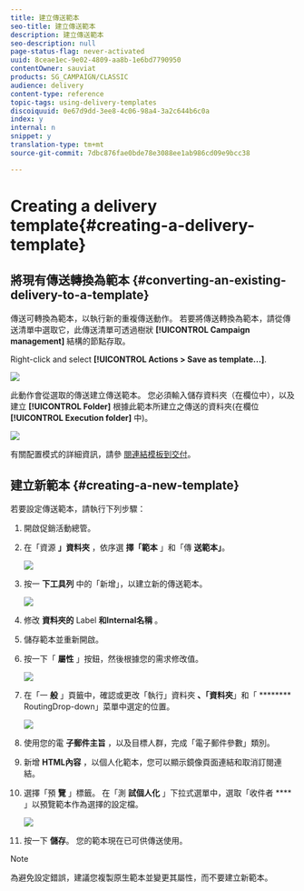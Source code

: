 ```yaml
---
title: 建立傳送範本
seo-title: 建立傳送範本
description: 建立傳送範本
seo-description: null
page-status-flag: never-activated
uuid: 8ceae1ec-9e02-4809-aa8b-1e6bd7790950
contentOwner: sauviat
products: SG_CAMPAIGN/CLASSIC
audience: delivery
content-type: reference
topic-tags: using-delivery-templates
discoiquuid: 0e67d9dd-3ee8-4c06-98a4-3a2c644b6c0a
index: y
internal: n
snippet: y
translation-type: tm+mt
source-git-commit: 7dbc876fae0bde78e3088ee1ab986cd09e9bcc38

---
```



# Creating a delivery template{#creating-a-delivery-template}

## 將現有傳送轉換為範本 {#converting-an-existing-delivery-to-a-template}

傳送可轉換為範本，以執行新的重複傳送動作。 若要將傳送轉換為範本，請從傳送清單中選取它，此傳送清單可透過樹狀 **[!UICONTROL Campaign management]** 結構的節點存取。

Right-click and select **[!UICONTROL Actions > Save as template...]**.

![](assets/s_ncs_user_campaign_save_as_scenario.png)

此動作會從選取的傳送建立傳送範本。 您必須輸入儲存資料夾（在欄位中），以及建立 **[!UICONTROL Folder]** 根據此範本所建立之傳送的資料夾(在欄位 **[!UICONTROL Execution folder]** 中)。

![](assets/s_ncs_user_campaign_save_as_scenario_a.png)

有關配置模式的詳細資訊，請參 [閱連結模板到交付](../../delivery/using/creating-a-delivery-from-a-template.md#linking-the-template-to-a-delivery)。

## 建立新範本 {#creating-a-new-template}

若要設定傳送範本，請執行下列步驟：

1. 開啟促銷活動總管。
1. 在「資源 **」資料夾** ，依序選 **擇「範本** 」和「傳 **送範本」**。

   ![](assets/delivery_template_1.png)

1. 按一 **下工具列** 中的「新增」，以建立新的傳送範本。

   ![](assets/delivery_template_2.png)

1. 修改 **資料夾的** Label **和Internal名稱** 。
1. 儲存範本並重新開啟。
1. 按一下「 **屬性** 」按鈕，然後根據您的需求修改值。

   ![](assets/delivery_template_3.png)

1. 在「一 **般** 」頁籤中，確認或更改「執行」資料夾 **、「資料夾**」和「 ******** RoutingDrop-down」菜單中選定的位置。

   ![](assets/delivery_template_4.png)

1. 使用您的電 **子郵件主旨** ，以及目標人群，完成「電子郵件參數」類別。
1. 新增 **HTML內容** ，以個人化範本，您可以顯示鏡像頁面連結和取消訂閱連結。
1. 選擇「預 **覽** 」標籤。 在「測 **試個人化** 」下拉式選單中，選取「收件者 **** 」以預覽範本作為選擇的設定檔。

   ![](assets/delivery_template_5.png)

1. 按一下 **儲存**。 您的範本現在已可供傳送使用。

>[!NOTE]
>
>為避免設定錯誤，建議您複製原生範本並變更其屬性，而不要建立新範本。
